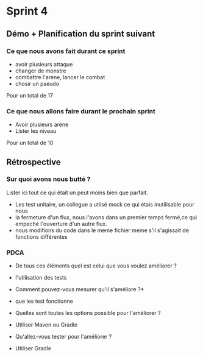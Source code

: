 # Sprint 4

## Démo + Planification du sprint suivant

### Ce que nous avons fait durant ce sprint
* avoir plusieurs attaque
* changer de monstre
* combattre l'arene, lancer le combat
* chosir un pseudo

Pour un total de 17

### Ce que nous allons faire durant le prochain sprint

* Avoir plusieurs arene
* Lister les niveau

Pour un total de 10

## Rétrospective

### Sur quoi avons nous butté ?
Lister ici tout ce qui était un peut moins bien que parfait.
* Les test unitaire, un collegue a utiisé mock ce qui étais inutilisable pour nous
* la fermeture d'un flux, nous l'avons dans un premier temps fermé,ce qui empeché l'ouverture d'un autre flux. 
* nous modifions du code dans le meme fichier meme s'il s'agissait de fonctions différentes 


### PDCA
* De tous ces éléments quel est celui que vous voulez améliorer ?
* l'utilisation des tests

* Comment pouvez-vous mesurer qu'il s'améliore ?*
* que les test fonctionne

* Quelles sont toutes les options possible pour l'améliorer ?
* Utiliser Maven ou Gradle

* Qu'allez-vous tester pour l'améliorer ?
* Utiliser Gradle
